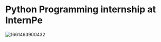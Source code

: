 # Python Programming internship at InternPe

![1661493900432](https://user-images.githubusercontent.com/90950477/223952287-cde71c6d-8957-4a7d-ab3e-00be48864b56.jpeg)
